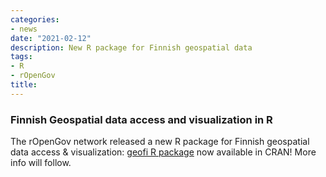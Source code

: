 ```yaml
---
categories:
- news
date: "2021-02-12"
description: New R package for Finnish geospatial data
tags:
- R
- rOpenGov
title: 
---
```



### Finnish Geospatial data access and visualization in R 

The rOpenGov network released a new R package for Finnish geospatial data access & visualization: [geofi R package](https://ropengov.github.io/geofi) now available in CRAN! More info will follow. 




